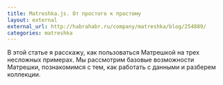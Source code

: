 ```yaml
---
title: Matreshka.js. От простого к простому
layout: external
external_url: http://habrahabr.ru/company/matreshka/blog/254889/
categories: matreshka
---
```


В этой статье я расскажу, как пользоваться Матрешкой на трех несложных примерах. Мы рассмотрим базовые возможности Матрешки, познакомимся с тем, как работать с данными и разберем коллекции.
